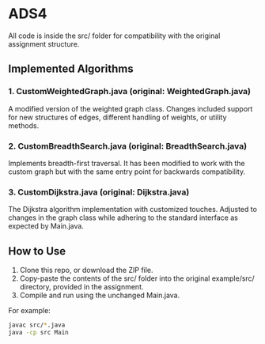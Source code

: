 # ADS4
All code is inside the src/ folder for compatibility with the original assignment structure.

## Implemented Algorithms

### 1. CustomWeightedGraph.java (original: WeightedGraph.java)
A modified version of the weighted graph class. Changes included support for new structures of edges, different handling of weights, or utility methods.

### 2. CustomBreadthSearch.java (original: BreadthSearch.java)
Implements breadth-first traversal. It has been modified to work with the custom graph but with the same entry point for backwards compatibility.

### 3. CustomDijkstra.java (original: Dijkstra.java)
The Dijkstra algorithm implementation with customized touches. Adjusted to changes in the graph class while adhering to the standard interface as expected by Main.java.

## How to Use

1. Clone this repo, or download the ZIP file.
2. Copy-paste the contents of the src/ folder into the original example/src/ directory, provided in the assignment.
3. Compile and run using the unchanged Main.java.

For example:
```bash
javac src/*.java
java -cp src Main
